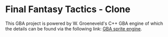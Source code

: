 # Final Fantasy Tactics - Clone
This GBA project is powered by W. Groeneveld's C++ GBA engine of which the details can be found via the following link: [GBA sprite engine](https://github.com/wgroeneveld/gba-sprite-engine).

